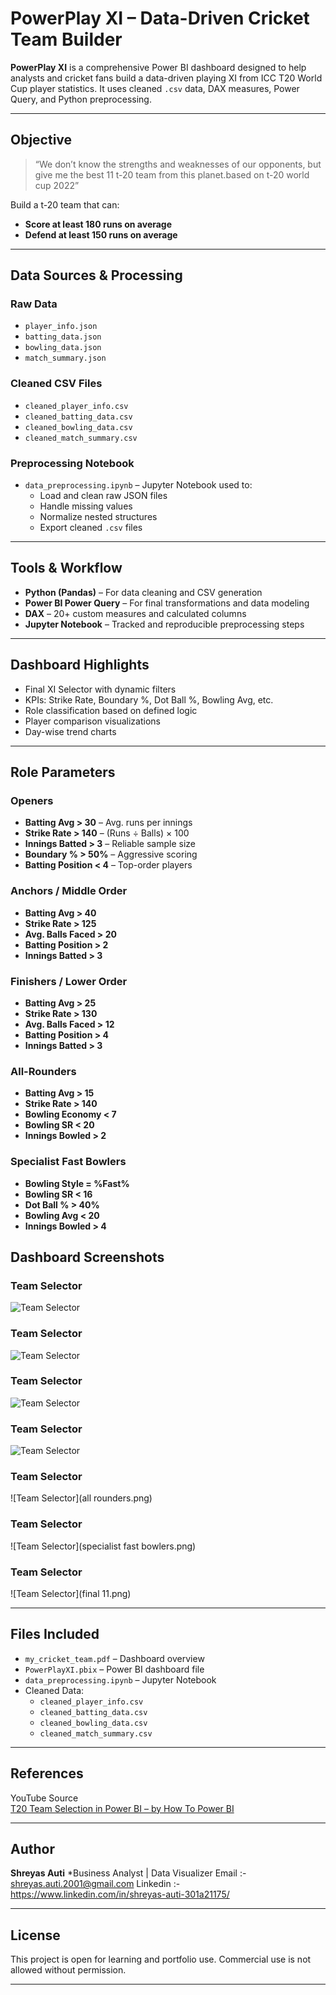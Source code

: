 #  PowerPlay XI – Data-Driven Cricket Team Builder

**PowerPlay XI** is a comprehensive Power BI dashboard designed to help analysts and cricket fans build a data-driven playing XI from ICC T20 World Cup player statistics. It uses cleaned `.csv` data, DAX measures, Power Query, and Python preprocessing.

---

##  Objective

> “We don’t know the strengths and weaknesses of our opponents, but give me the best 11 t-20 team from this planet.based on t-20 world cup 2022”

Build a t-20 team that can:
- **Score at least 180 runs on average**
- **Defend at least 150 runs on average**

---

##  Data Sources & Processing

###  Raw Data
- `player_info.json`
- `batting_data.json`
- `bowling_data.json`
- `match_summary.json`

###  Cleaned CSV Files
- `cleaned_player_info.csv`
- `cleaned_batting_data.csv`
- `cleaned_bowling_data.csv`
- `cleaned_match_summary.csv`

###  Preprocessing Notebook
- `data_preprocessing.ipynb` – Jupyter Notebook used to:
  - Load and clean raw JSON files
  - Handle missing values
  - Normalize nested structures
  - Export cleaned `.csv` files

---

##  Tools & Workflow

- **Python (Pandas)** – For data cleaning and CSV generation
- **Power BI Power Query** – For final transformations and data modeling
- **DAX** – 20+ custom measures and calculated columns
- **Jupyter Notebook** – Tracked and reproducible preprocessing steps

---

##  Dashboard Highlights

-  Final XI Selector with dynamic filters
-  KPIs: Strike Rate, Boundary %, Dot Ball %, Bowling Avg, etc.
-  Role classification based on defined logic
-  Player comparison visualizations
-  Day-wise trend charts

---

##  Role Parameters 

###  Openers
- **Batting Avg > 30** – Avg. runs per innings
- **Strike Rate > 140** – (Runs ÷ Balls) × 100
- **Innings Batted > 3** – Reliable sample size
- **Boundary % > 50%** – Aggressive scoring
- **Batting Position < 4** – Top-order players

###  Anchors / Middle Order
- **Batting Avg > 40**
- **Strike Rate > 125**
- **Avg. Balls Faced > 20**
- **Batting Position > 2**
- **Innings Batted > 3**

###  Finishers / Lower Order
- **Batting Avg > 25**
- **Strike Rate > 130**
- **Avg. Balls Faced > 12**
- **Batting Position > 4**
- **Innings Batted > 3**

###  All-Rounders
- **Batting Avg > 15**
- **Strike Rate > 140**
- **Bowling Economy < 7**
- **Bowling SR < 20**
- **Innings Bowled > 2**

###  Specialist Fast Bowlers
- **Bowling Style = %Fast%**
- **Bowling SR < 16**
- **Dot Ball % > 40%**
- **Bowling Avg < 20**
- **Innings Bowled > 4**

##  Dashboard Screenshots
  
###  Team Selector
![Team Selector](start.png)


###  Team Selector
![Team Selector](openers.png)


###  Team Selector
![Team Selector](anchors.png)


###  Team Selector
![Team Selector](finishers.png)


###  Team Selector
![Team Selector](all rounders.png)


### Team Selector
![Team Selector](specialist fast bowlers.png)


### Team Selector
![Team Selector](final 11.png)

---

##  Files Included

- `my_cricket_team.pdf` – Dashboard overview
- `PowerPlayXI.pbix` – Power BI dashboard file 
- `data_preprocessing.ipynb` – Jupyter Notebook
- Cleaned Data:
  - `cleaned_player_info.csv`
  - `cleaned_batting_data.csv`
  - `cleaned_bowling_data.csv`
  - `cleaned_match_summary.csv`

---

##  References

YouTube Source  
[T20 Team Selection in Power BI – by How To Power BI](https://youtu.be/4QkYy1wANXA?si=dycyrPOd7iGCdFdz)

---

##  Author

**Shreyas Auti**
*Business Analyst | Data Visualizer
 Email    :- shreyas.auti.2001@gmail.com 
 Linkedin :- https://www.linkedin.com/in/shreyas-auti-301a21175/ 

---

##  License

This project is open for learning and portfolio use. Commercial use is not allowed without permission.

---

